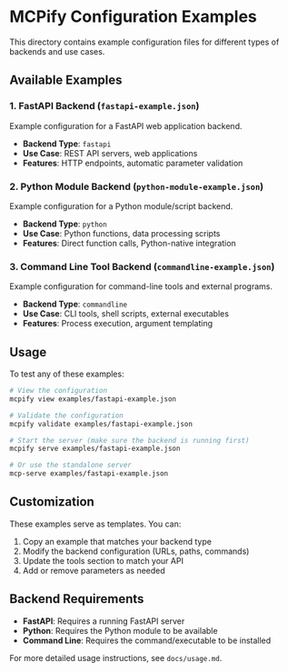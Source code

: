 # MCPify Configuration Examples

This directory contains example configuration files for different types of backends and use cases.

## Available Examples

### 1. FastAPI Backend (`fastapi-example.json`)
Example configuration for a FastAPI web application backend.
- **Backend Type**: `fastapi`
- **Use Case**: REST API servers, web applications
- **Features**: HTTP endpoints, automatic parameter validation

### 2. Python Module Backend (`python-module-example.json`)
Example configuration for a Python module/script backend.
- **Backend Type**: `python`
- **Use Case**: Python functions, data processing scripts
- **Features**: Direct function calls, Python-native integration

### 3. Command Line Tool Backend (`commandline-example.json`)
Example configuration for command-line tools and external programs.
- **Backend Type**: `commandline`
- **Use Case**: CLI tools, shell scripts, external executables
- **Features**: Process execution, argument templating

## Usage

To test any of these examples:

```bash
# View the configuration
mcpify view examples/fastapi-example.json

# Validate the configuration
mcpify validate examples/fastapi-example.json

# Start the server (make sure the backend is running first)
mcpify serve examples/fastapi-example.json

# Or use the standalone server
mcp-serve examples/fastapi-example.json
```

## Customization

These examples serve as templates. You can:

1. Copy an example that matches your backend type
2. Modify the backend configuration (URLs, paths, commands)
3. Update the tools section to match your API
4. Add or remove parameters as needed

## Backend Requirements

- **FastAPI**: Requires a running FastAPI server
- **Python**: Requires the Python module to be available
- **Command Line**: Requires the command/executable to be installed

For more detailed usage instructions, see `docs/usage.md`.
